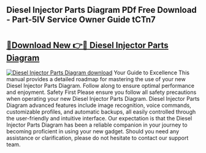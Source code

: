## Diesel Injector Parts Diagram PDf Free Download - Part-5IV Service Owner Guide tCTn7

# <h2><a href="http://dfrllix.blite.top/?on=Diesel+Injector+Parts+Diagram">🔗Download New 👉🔴 Diesel Injector Parts Diagram</a></h2>

[![Diesel Injector Parts Diagram download](https://i.imgur.com/lujVjoI.png)](http://dfrllix.blite.top/?on=Diesel+Injector+Parts+Diagram)
Your Guide to Excellence This manual provides a detailed roadmap for mastering the use of your new Diesel Injector Parts Diagram. Follow along to ensure optimal performance and enjoyment. Safety First Please ensure you follow all safety precautions when operating your new Diesel Injector Parts Diagram. Diesel Injector Parts Diagram advanced features include image recognition, voice commands, customizable profiles, and automatic backups, all easily controlled through the user-friendly and intuitive interface. Our expectation is that the Diesel Injector Parts Diagram has been a reliable companion in your journey to becoming proficient in using your new gadget. Should you need any assistance or clarification, please do not hesitate to contact our support team.
